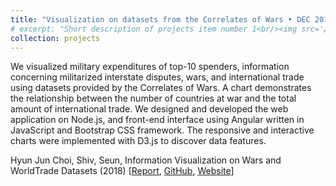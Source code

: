 ```yaml
---
title: "Visualization on datasets from the Correlates of Wars • DEC 2018"
# excerpt: "Short description of projects item number 1<br/><img src='/images/500x300.png'>"
collection: projects
---
```


We visualized military expenditures of top-10 spenders, information concerning militarized interstate disputes, wars, and international trade using datasets provided by the Correlates of Wars. A chart demonstrates the relationship between the number of countries at war and the total amount of international trade. We designed and developed the web application on Node.js, and front-end interface using Angular written in JavaScript and Bootstrap CSS framework. The responsive and interactive charts were implemented with D3.js to discover data features.

Hyun Jun Choi, Shiv, Seun, Information Visualization on Wars and WorldTrade Datasets (2018) [[Report](https://github.com/INF554/project-teampeace/blob/master/INF_554_Paper.pdf), [GitHub](https://github.com/INF554/project-teampeace), [Website](http://www-scf.usc.edu/~choi797/teampeace/index.html)]
